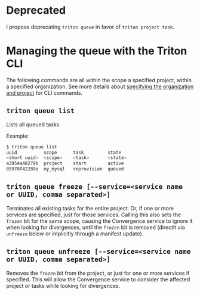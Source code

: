 <!--
    This Source Code Form is subject to the terms of the Mozilla Public
    License, v. 2.0. If a copy of the MPL was not distributed with this
    file, You can obtain one at http://mozilla.org/MPL/2.0/.
-->

<!--
    Copyright 2016 Casey Bisson, Joyent
-->

# Deprecated

I propose deprecating `triton queue` in favor of `triton project task`.

# Managing the queue with the Triton CLI

The following commands are all within the scope a specified project, within a specified organization. See more details about [specifying the organization and project](../projects/triton-cli.md#specifying-the-organization-and-project) for CLI commands.


## `triton queue list`

Lists all queued tasks.

Example:

```bash
$ triton queue list
uuid          scope      task         state
<short uuid>  <scope>    <task>       <state>
a3954a48279b  project    start        active
85978f42289e  my_mysql   reprovision  queued
```

## `triton queue freeze [--service=<service name or UUID, comma separated>]`

Terminates all existing tasks for the entire project. Or, if one or more services are specified, just for those services. Calling this also sets the `frozen` bit for the same scope, causing the Convergence service to ignore it when looking for divergences, until the `frozen` bit is removed (directlt via `unfreeze` below or implicitly through a manifest update).

## `triton queue unfreeze [--service=<service name or UUID, comma separated>]`

Removes the `frozen` bit from the project, or just for one or more services if specified. This will allow the Convergence service to consider the affected project or tasks while looking for divergences.

